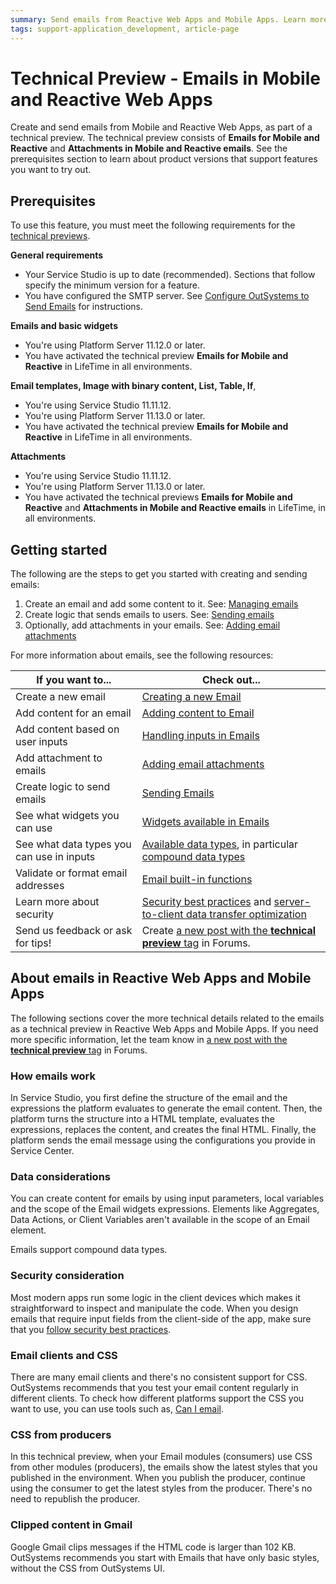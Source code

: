 ```yaml
---
summary: Send emails from Reactive Web Apps and Mobile Apps. Learn more about how emails work in OutSystems.
tags: support-application_development, article-page
---
```


# Technical Preview - Emails in Mobile and Reactive Web Apps

Create and send emails from Mobile and Reactive Web Apps, as part of a technical preview. The technical preview consists of **Emails for Mobile and Reactive** and **Attachments in Mobile and Reactive emails**. See the prerequisites section to learn about product versions that support features you want to try out. 

## Prerequisites

To use this feature, you must meet the following requirements for the [technical previews](https://success.outsystems.com/Support/Enterprise_Customers/Upgrading/Technical_Preview_features).

**General requirements**

* Your Service Studio is up to date (recommended). Sections that follow specify the minimum version for a feature. 
* You have configured the SMTP server. See [Configure OutSystems to Send Emails](../../../extensibility-and-integration/configure-send-emails.md) for instructions.

**Emails and basic widgets**

* You're using Platform Server 11.12.0 or later.
* You have activated the technical preview **Emails for Mobile and Reactive** in LifeTime in all environments.

**Email templates, Image with binary content, List, Table, If**,

* You're using Service Studio 11.11.12.
* You're using Platform Server 11.13.0 or later.
* You have activated the technical preview **Emails for Mobile and Reactive** in LifeTime in all environments.

**Attachments** 

* You're using Service Studio 11.11.12.
* You're using Platform Server 11.13.0 or later.
* You have activated the technical previews **Emails for Mobile and Reactive** and **Attachments in Mobile and Reactive emails** in LifeTime, in all environments.

## Getting started

The following are the steps to get you started with creating and sending emails:

1. Create an email and add some content to it. See: [Managing emails](managing.md)
2. Create logic that sends emails to users. See: [Sending emails](sending.md)
3. Optionally, add attachments in your emails. See: [Adding email attachments](attachments.md)

For more information about emails, see the following resources:

If you want to... | Check out... |
| - | - |
| Create a new email | [Creating a new Email](managing.md#creating-a-new-email) | 
| Add content for an email | [Adding content to Email](managing.md#adding-content-to-email)| 
| Add content based on user inputs  | [Handling inputs in Emails](managing.md#handling-inputs-in-emails)| 
| Add attachment to emails  | [Adding email attachments](attachments.md)| 
| Create logic to send emails | [Sending Emails](sending.md)| 
| See what widgets you can use  | [Widgets available in Emails](widgets.md#widgets-available-in-emails)| 
| See what data types you can use in inputs  | [Available data types](../../../ref/data/data-types/available-data-types.md), in particular [compound data types](../../../ref/data/data-types/available-data-types.md#compound-data-types)  | 
| Validate or format email addresses | [Email built-in functions](../../../ref/lang/auto/builtinfunction.Email.final.md)  | 
| Learn more about security | [Security best practices](https://success.outsystems.com/Documentation/Best_Practices/Security/Reactive_web_security_best_practices) and [server-to-client data transfer optimization](https://success.outsystems.com/Support/Enterprise_Customers/Upgrading/Technical_Preview_-_Server-to-client_data_transfer_optimization) | 
| Send us feedback or ask for tips! | Create [a new post with the **technical preview** tag](https://www.outsystems.com/forums/tag/6875/technical-preview/) in Forums. |

## About emails in Reactive Web Apps and Mobile Apps

The following sections cover the more technical details related to the emails as a technical preview in Reactive Web Apps and Mobile Apps. If you need more specific information, let the team know in [a new post with the **technical preview** tag](https://www.outsystems.com/forums/tag/6875/technical-preview/) in Forums.

### How emails work

In Service Studio, you first define the structure of the email and the expressions the platform evaluates to generate the email content. Then, the platform turns the structure into a HTML template, evaluates the expressions, replaces the content, and creates the final HTML. Finally, the platform sends the email message using the configurations you provide in Service Center.

### Data considerations

You can create content for emails by using input parameters, local variables and the scope of the Email widgets expressions. Elements like Aggregates, Data Actions, or Client Variables aren't available in the scope of an Email element.

Emails support compound data types.

### Security consideration

Most modern apps run some logic in the client devices which makes it straightforward to inspect and manipulate the code. When you design emails that require input fields from the client-side of the app, make sure that you [follow security best practices](https://success.outsystems.com/Documentation/Best_Practices/Security/Reactive_web_security_best_practices).

### Email clients and CSS

There are many email clients and there's no consistent support for CSS. OutSystems recommends that you test your email content regularly in different clients. To check how different platforms support the CSS you want to use, you can use tools such as, [Can I email](https://www.caniemail.com/).

### CSS from producers

In this technical preview, when your Email modules (consumers) use CSS from other modules (producers), the emails show the latest styles that you published in the environment. When you publish the producer, continue using the consumer to get the latest styles from the producer. There's no need to republish the producer.

### Clipped content in Gmail

Google Gmail clips messages if the HTML code is larger than 102 KB. OutSystems recommends you start with Emails that have only basic styles, without the CSS from OutSystems UI.
